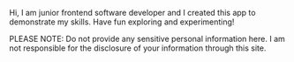 Hi, I am junior frontend software developer and I created this app to demonstrate my skills.
Have fun exploring and experimenting!

PLEASE NOTE:
Do not provide any sensitive personal information here.
I am not responsible for the disclosure of your information through this site.
